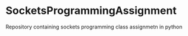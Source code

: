 # SocketsProgrammingAssignment
Repository containing sockets programming class assignmetn in python

